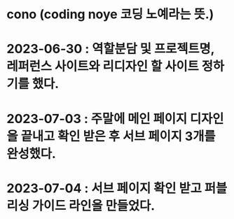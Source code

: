 # cono (coding noye 코딩 노예라는 뜻.)
# 2023-06-30 : 역할분담 및 프로젝트명, 레퍼런스 사이트와 리디자인 할 사이트 정하기를 했다.
# 2023-07-03 : 주말에 메인 페이지 디자인을 끝내고 확인 받은 후 서브 페이지 3개를 완성했다.
# 2023-07-04 : 서브 페이지 확인 받고 퍼블리싱 가이드 라인을 만들었다. 
